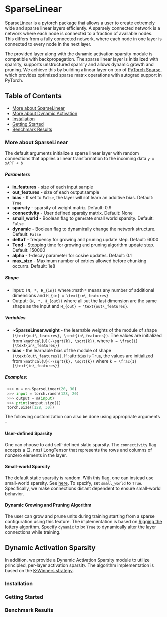 # SparseLinear

SparseLinear is a pytorch package that allows a user to create extremely wide and sparse linear layers efficiently. A sparsely connected network is a network where each node is connected to a fraction of available nodes. This differs from a fully connected network, where each node in one layer is connected to every node in the next layer.

The provided layer along with the dynamic activation sparsity module is compatible with backpropagation. The sparse linear layer is initialized with sparsity, supports unstructured sparsity and allows dynamic growth and pruning. We achieve this by building a linear layer on top of [PyTorch Sparse](https://github.com/rusty1s/pytorch_sparse), which provides optimized sparse matrix operations with autograd support in PyTorch.

## Table of Contents

- [More about SparseLinear](#intro)
- [More about Dynamic Activation](#kwin)
- [Installation](#install)
- [Getting Started](#usage)
- [Benchmark Results](#results)

### More about SparseLinear <a name="intro"></a>
The default arguments initialize a sparse linear layer with random connections that applies a linear transformation to the incoming data `y = xA^T + b` 

##### Parameters

- **in_features** - size of each input sample
- **out_features** - size of each output sample
- **bias** - If set to ``False``, the layer will not learn an additive bias. Default: ``True``
- **sparsity** - sparsity of weight matrix. Default: 0.9
- **connectivity** - User defined sparsity matrix. Default: None
- **small_world** - Boolean flag to generate small world sparsity. Default: ``False``
- **dynamic** - Boolean flag to dynamically change the network structure. Default: ``False``
- **deltaT** - frequency for growing and pruning update step. Default: 6000
- **Tend** - Stopping time for growing and pruning algorithm update step. Default: 150000
- **alpha** - f-decay parameter for cosine updates. Default: 0.1
- **max_size** - Maximum number of entries allowed before chunking occurrs. Default: 1e8

##### Shape

- Input: `(N, *, H_{in})` where :math:`*` means any number of additional dimensions and `H_{in} = \text{in\_features}`
- Output: `(N, *, H_{out})` where all but the last dimension are the same shape as the input and `H_{out} = \text{out\_features}`.

##### Variables 

- **~SparseLinear.weight** - the learnable weights of the module of shape `(\text{out\_features}, \text{in\_features})`. The values are initialized from `\mathcal{U}(-\sqrt{k}, \sqrt{k})`, where `k = \frac{1}{\text{in\_features}}`
- **bias** - the learnable bias of the module of shape `(\text{out\_features})`. If :attr:`bias` is ``True``, the values are initialized from `\mathcal{U}(-\sqrt{k}, \sqrt{k})` where `k = \frac{1}{\text{in\_features}}`

##### Examples:

```python
 >>> m = nn.SparseLinear(20, 30)
 >>> input = torch.randn(128, 20)
 >>> output = m(input)
 >>> print(output.size())
 torch.Size([128, 30])
```

The following customization can also be done using appropriate arguments -

#### User-defined Sparsity

One can choose to add self-defined static sparsity. The `connectivity` flag accepts a (2, nnz) LongTensor that represents the rows and columns of nonzero elements in the layer. 

#### Small-world Sparsity

The default static sparsity is random. With this flag, one can instead use small-world sparsity. See [here](https://en.wikipedia.org/wiki/Small-world_network). To specify, set `small_world` to `True`. Specifically, we make connections distant dependent to ensure small-world behavior.

#### Dynamic Growing and Pruning Algorithm

The user can grow and prune units during training starting from a sparse configuration using this feature. The implementation is based on [Rigging the lottery](https://arxiv.org/pdf/1911.11134.pdf) algorithm. Specify `dynamic` to be `True` to dynamically alter the layer connections while training. 

## Dynamic Activation Sparsity <a name="kwin"></a>

In addition, we provide a Dynamic Activation Sparsity module to utilize principled, per-layer activation sparsity. The algorithm implementation is based on the [K-Winners strategy](https://arxiv.org/pdf/1903.11257.pdf). 

### Installation <a name="install"></a>

### Getting Started <a name="usage"></a>

### Benchmark Results <a name="results"></a>
